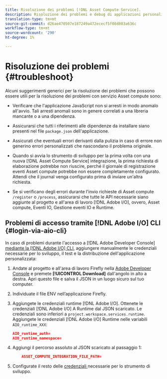 ```yaml
---
title: Risoluzione dei problemi [!DNL Asset Compute Service].
description: Risoluzione dei problemi e debug di applicazioni personalizzate utilizzando [!DNL Asset Compute Service].
translation-type: tm+mt
source-git-commit: d26ae470507e187249a472ececf5f08d803a636c
workflow-type: tm+mt
source-wordcount: '290'
ht-degree: 1%

---
```



# Risoluzione dei problemi {#troubleshoot}

Alcuni suggerimenti generici per la risoluzione dei problemi che possono essere utili per la risoluzione dei problemi con  servizio Asset compute sono:

* Verificare che l&#39;applicazione JavaScript non si arresti in modo anomalo all&#39;avvio. Tali arresti anomali sono in genere correlati a una libreria mancante o a una dipendenza.
* Assicurarsi che tutti i riferimenti alle dipendenze da installare siano presenti nel file `package.json` dell&#39;applicazione.
* Assicurati che eventuali errori derivanti dalla pulizia in caso di errore non generino errori personalizzati che nascondano il problema originale.

* Quando si avvia lo strumento di sviluppo per la prima volta con una nuova [!DNL Asset Compute Service] integrazione, la prima richiesta di elaborazione potrebbe non riuscire, perché il giornale di registrazione eventi Asset compute  potrebbe non essere completamente configurato. Attendi che il journal venga configurato prima di inviare un&#39;altra richiesta.
* Se si verificano degli errori durante l&#39;invio  richieste di Asset compute `/register` o `/process`, assicurarsi che tutte le API necessarie siano aggiunte al progetto e all&#39;area di lavoro [!DNL Adobe I/O], ovvero,  Asset compute, Eventi IO, Gestione eventi IO e Runtime.

## Problemi di accesso tramite [!DNL Adobe I/O] CLI {#login-via-aio-cli}

In caso di problemi durante l&#39;accesso a [!DNL Adobe Developer Console] [mediante la  [!DNL Adobe I/O] CLI](https://github.com/AdobeDocs/project-firefly/blob/master/getting_started/first_app.md#3-signing-in-from-cli), aggiungere manualmente le credenziali necessarie per lo sviluppo, il test e la distribuzione dell&#39;applicazione personalizzata:

1. Andate al progetto e all&#39;area di lavoro Firefly nella [ Adobe Developer Console](https://console.adobe.io/) e premete **[!UICONTROL Download]** dall&#39;angolo in alto a destra. Apri questo file e salva il JSON in un luogo sicuro sul tuo computer.

1. Individuate il file ENV nell’applicazione Firefly.

1. Aggiungete le credenziali runtime [!DNL Adobe I/O]. Ottenete le credenziali [!DNL Adobe I/O] A Runtime dal JSON scaricato. Le credenziali sono inferiori a `project.workspace.services.runtime`. Aggiungete le credenziali [!DNL Adobe I/O] Runtime nelle variabili `AIO_runtime_XXX`:

   ```json
   AIO_runtime_auth=
   AIO_runtime_namespace=
   ```

1. Aggiungi il percorso assoluto al JSON scaricato al passaggio 1:

   ```json
       ASSET_COMPUTE_INTEGRATION_FILE_PATH=
   ```

1. Configurate il resto delle [credenziali ](develop-custom-application.md) necessarie per lo strumento di sviluppo.

<!-- TBD for later:
Add any best practices for developers in this section:
* Any items to take care of when creating projects.
* Any naming conventions, reserved keywords, etc.?
* Any terms that can become a source of confusion later based on our OOTB naming.

* If required, add limitations for custom applications and spin those off as best practices.
* Do NOT borrow any content from https://git.corp.adobe.com/nui/nui/blob/master/doc/worker_api.md. It is outdated and irrelevant for 3rd party custom applications.
-->
